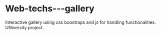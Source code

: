 # Web-techs---gallery

Interactive gallery using css boostraps and js for handling functionalities. UNiversity project.
